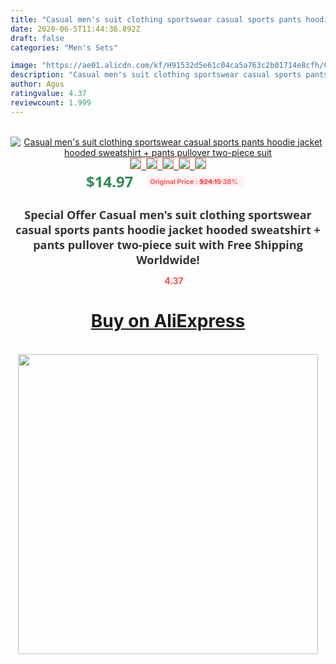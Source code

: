 ```yaml
---
title: "Casual men's suit clothing sportswear casual sports pants hoodie jacket hooded sweatshirt + pants pullover two-piece suit"
date: 2020-06-5T11:44:36.892Z
draft: false
categories: "Men's Sets"

image: "https://ae01.alicdn.com/kf/H91532d5e61c04ca5a763c2b01714e8cfh/Casual-men-s-suit-clothing-sportswear-casual-sports-pants-hoodie-jacket-hooded-sweatshirt-pants-pullover-two.jpg"
description: "Casual men's suit clothing sportswear casual sports pants hoodie jacket hooded sweatshirt + pants pullover two-piece suit"
author: Agus
ratingvalue: 4.37
reviewcount: 1.999
---
```

<br>
<div style="text-align: center;">
<a href="https://s.click.aliexpress.com/e/_9ijV3n" target="_blank" rel="nofollow noopener noreferrer"><img alt="Casual men's suit clothing sportswear casual sports pants hoodie jacket hooded sweatshirt + pants pullover two-piece suit" class="magnifier-image" src="https://ae01.alicdn.com/kf/H91532d5e61c04ca5a763c2b01714e8cfh/Casual-men-s-suit-clothing-sportswear-casual-sports-pants-hoodie-jacket-hooded-sweatshirt-pants-pullover-two.jpg_640x640.jpg">
<br>
<img style="border:1px solid salmon" src="https://ae01.alicdn.com/kf/H91532d5e61c04ca5a763c2b01714e8cfh/Casual-men-s-suit-clothing-sportswear-casual-sports-pants-hoodie-jacket-hooded-sweatshirt-pants-pullover-two.jpg_120x120.jpg">&nbsp;&nbsp;<img style="border:1px solid salmon" src="https://ae01.alicdn.com/kf/H3b50a745793749ad85fdc7eab3de2aa3L/Casual-men-s-suit-clothing-sportswear-casual-sports-pants-hoodie-jacket-hooded-sweatshirt-pants-pullover-two.jpg_120x120.jpg">&nbsp;&nbsp;<img style="border:1px solid salmon" src="https://ae01.alicdn.com/kf/H128dcba66904440d91360f9e8b4cc2a9a/Casual-men-s-suit-clothing-sportswear-casual-sports-pants-hoodie-jacket-hooded-sweatshirt-pants-pullover-two.jpg_120x120.jpg">&nbsp;&nbsp;<img style="border:1px solid salmon" src="https://ae01.alicdn.com/kf/H9c94d98f698a4f2ab22143cab0356004p/Casual-men-s-suit-clothing-sportswear-casual-sports-pants-hoodie-jacket-hooded-sweatshirt-pants-pullover-two.jpg_120x120.jpg">&nbsp;&nbsp;<img style="border:1px solid salmon" src="https://ae01.alicdn.com/kf/H218b7c074ef64fea95cb0279bfd8da13N/Casual-men-s-suit-clothing-sportswear-casual-sports-pants-hoodie-jacket-hooded-sweatshirt-pants-pullover-two.jpg_120x120.jpg"></a></div><br0>
<div style="text-align: center;"><span style="background-color: white; border: 0px; box-sizing: border-box; color: seagreen; display: inline-block; font-family: &quot;open sans&quot; , &quot;arial&quot; , &quot;helvetica&quot; , sans-serif , &quot;heiti&quot;; font-size: 24px; font-stretch: inherit; font-weight: 700; line-height: inherit; margin: 0px 10px 0px 0px; padding: 0px; vertical-align: middle;">$14.97 </span>
<span style="background: rgb(255 , 241 , 241); border-radius: 3px; border: 0px; box-sizing: border-box; color: #ff4747; display: inline-block; font-family: inherit; font-size: 12px; font-stretch: inherit; font-style: inherit; font-variant: inherit; font-weight: 600; line-height: inherit; margin: 0px; padding: 2px 5px; transform: scale(0.9); vertical-align: middle;">Original Price : <b style="text-decoration: line-through;">$24.15 </b> 38%&nbsp;&nbsp;</span></div>
<h1 style="color: #333333; display: inline-block; font-family: &quot;open sans&quot; , &quot;arial&quot; , &quot;helvetica&quot; , sans-serif , &quot;heiti&quot;; font-size: 18px; font-stretch: inherit; font-weight: 700; text-align: center;">Special Offer Casual men's suit clothing sportswear casual sports pants hoodie jacket hooded sweatshirt + pants pullover two-piece suit with Free Shipping Worldwide!</h1>
<div style="color: #ff4747; text-align: center;">
<img src="https://4.bp.blogspot.com/-M0ZcTcb-5uY/XleCXlxnR4I/AAAAAAAAAEc/OrjgMkXV1oMQFaCRZj5HQwOCBcu3w1FegCPcBGAYYCw/s1600/star.png" style="height: 15px;">&nbsp;<b>4.37</b></div>
<div class="button_cont" align="center"><a class="buynow_a" href="https://s.click.aliexpress.com/e/_9ijV3n" target="_blank" rel="nofollow noopener noreferrer"><H1>Buy on AliExpress</H1></a></div><br>
<div class="separator" style="clear: both; text-align: center;">
<img src="https://lh3.googleusercontent.com/-pTy5HemUv9M/XlePHvY0dAI/AAAAAAAAAE4/0nX5iRUoIWY8eMW9Dpxeirr157OZliDIgCLcBGAsYHQ/s1600/badge.gif" width="480">
</div>
